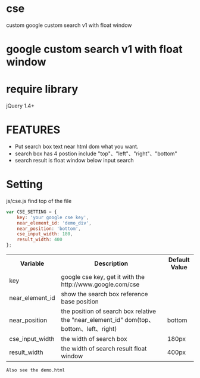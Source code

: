 # cse
custom google custom search v1 with float window

google custom search v1 with float window
=========================================

require library
===============
jQuery 1.4+

FEATURES
========
* Put search box text near html dom what you want.
* search box has 4 postion include "top"、"left"、"right"、"bottom"
* search result is float window below input search


Setting
=======
js/cse.js  find top of the file

```javascript
var CSE_SETTING = {
    key: 'your google cse key',
    near_element_id: 'demo_div',
    near_position: 'bottom',
    cse_input_width: 180,
    result_width: 400
};
```

<table>
	<tr>
		<th>Variable</th><th>Description</th><th>Default Value</th>
	</tr>
	<tr> <td>key</td><td>google cse key, get it with the http://www.google.com/cse</td><td></td> </tr>
	<tr> <td>near_element_id</td> <td>show the search box reference base position</td> <td></td> </tr>
	<tr> <td>near_position</td> <td>the position of search box relative the "near_element_id" dom(top、bottom、left、right)</td> <td>bottom</td> </tr>
	<tr> <td>cse_input_width</td> <td>the width of search box</td> <td>180px</td> </tr>
	<tr> <td>result_width</td> <td>the width of search result float window</td> <td>400px</td> </tr>
	
</table>

    Also see the demo.html
